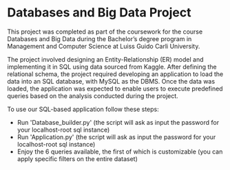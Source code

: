 # Databases and Big Data Project

This project was completed as part of the coursework for the course Databases and Big Data during the Bachelor’s degree program in Management and Computer Science at Luiss Guido Carli University.

The project involved designing an Entity-Relationship (ER) model and implementing it in SQL using data sourced from Kaggle. After defining the relational schema, the project required developing an application to load the data into an SQL database, with MySQL as the DBMS. Once the data was loaded, the application was expected to enable users to execute predefined queries based on the analysis conducted during the project.

 To use our SQL-based application follow these steps:
 - Run 'Database_builder.py' (the script will ask as input the password for your localhost-root sql instance)
 - Run 'Application.py' (the script will ask as input the password for your localhost-root sql instance)
 - Enjoy the 6 queries available, the first of which is customizable (you can apply specific filters on the entire dataset)
